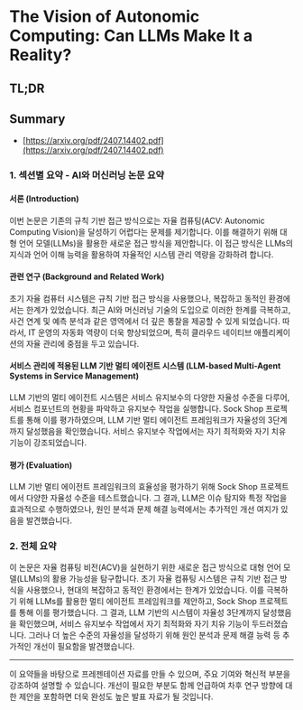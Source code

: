 # The Vision of Autonomic Computing: Can LLMs Make It a Reality?
## TL;DR
## Summary
- [https://arxiv.org/pdf/2407.14402.pdf](https://arxiv.org/pdf/2407.14402.pdf)

### 1. 섹션별 요약 - AI와 머신러닝 논문 요약

#### 서론 (Introduction)
이번 논문은 기존의 규칙 기반 접근 방식으로는 자율 컴퓨팅(ACV: Autonomic Computing Vision)을 달성하기 어렵다는 문제를 제기합니다. 이를 해결하기 위해 대형 언어 모델(LLMs)을 활용한 새로운 접근 방식을 제안합니다. 이 접근 방식은 LLMs의 지식과 언어 이해 능력을 활용하여 자율적인 시스템 관리 역량을 강화하려 합니다.

#### 관련 연구 (Background and Related Work)
초기 자율 컴퓨터 시스템은 규칙 기반 접근 방식을 사용했으나, 복잡하고 동적인 환경에서는 한계가 있었습니다. 최근 AI와 머신러닝 기술의 도입으로 이러한 한계를 극복하고, 사건 연계 및 예측 분석과 같은 영역에서 더 깊은 통찰을 제공할 수 있게 되었습니다. 따라서, IT 운영의 자동화 역량이 더욱 향상되었으며, 특히 클라우드 네이티브 애플리케이션의 자율 관리에 중점을 두고 있습니다.

#### 서비스 관리에 적용된 LLM 기반 멀티 에이전트 시스템 (LLM-based Multi-Agent Systems in Service Management)
LLM 기반의 멀티 에이전트 시스템은 서비스 유지보수의 다양한 자율성 수준을 다루어, 서비스 컴포넌트의 현황을 파악하고 유지보수 작업을 실행합니다. Sock Shop 프로젝트를 통해 이를 평가하였으며, LLM 기반 멀티 에이전트 프레임워크가 자율성의 3단계까지 달성했음을 확인했습니다. 서비스 유지보수 작업에서는 자기 최적화와 자기 치유 기능이 강조되었습니다.

#### 평가 (Evaluation)
LLM 기반 멀티 에이전트 프레임워크의 효율성을 평가하기 위해 Sock Shop 프로젝트에서 다양한 자율성 수준을 테스트했습니다. 그 결과, LLM은 이슈 탐지와 특정 작업을 효과적으로 수행하였으나, 원인 분석과 문제 해결 능력에서는 추가적인 개선 여지가 있음을 발견했습니다.

### 2. 전체 요약

이 논문은 자율 컴퓨팅 비전(ACV)을 실현하기 위한 새로운 접근 방식으로 대형 언어 모델(LLMs)의 활용 가능성을 탐구합니다. 초기 자율 컴퓨팅 시스템은 규칙 기반 접근 방식을 사용했으나, 현대의 복잡하고 동적인 환경에서는 한계가 있었습니다. 이를 극복하기 위해 LLMs를 활용한 멀티 에이전트 프레임워크를 제안하고, Sock Shop 프로젝트를 통해 이를 평가했습니다. 그 결과, LLM 기반의 시스템이 자율성 3단계까지 달성했음을 확인했으며, 서비스 유지보수 작업에서 자기 최적화와 자기 치유 기능이 두드러졌습니다. 그러나 더 높은 수준의 자율성을 달성하기 위해 원인 분석과 문제 해결 능력 등 추가적인 개선이 필요함을 발견했습니다.

---

이 요약들을 바탕으로 프레젠테이션 자료를 만들 수 있으며, 주요 기여와 혁신적 부분을 강조하여 설명할 수 있습니다. 개선이 필요한 부분도 함께 언급하여 차후 연구 방향에 대한 제안을 포함하면 더욱 완성도 높은 발표 자료가 될 것입니다.
